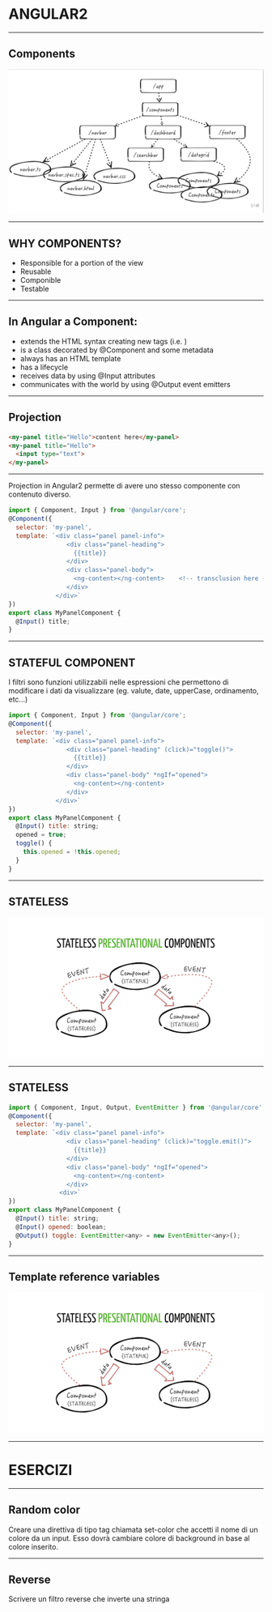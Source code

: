 ANGULAR2
==================



----


Components
---------
![image](components.jpg)


----


WHY COMPONENTS?
----------------
* Responsible for a portion of the view
* Reusable
* Componible
* Testable


----


In Angular a Component:
-------
* extends the HTML syntax creating new tags (i.e. <tab-bar>)
* is a class decorated by @Component and some metadata
* always has an HTML template
* has a lifecycle
* receives data by using @Input attributes
* communicates with the world by using @Output event emitters


----


Projection
------------
```html
<my-panel title="Hello">content here</my-panel>
<my-panel title="Hello">
  <input type="text">
</my-panel>
```

----

Projection in Angular2 permette di avere uno stesso componente con contenuto diverso.

```javascript
import { Component, Input } from '@angular/core';
@Component({
  selector: 'my-panel',
  template: `<div class="panel panel-info">
                <div class="panel-heading">
                  {{title}}
                </div>
                <div class="panel-body">
                  <ng-content></ng-content>    <!-- transclusion here -->
                </div>
             </div>`
})
export class MyPanelComponent {
  @Input() title;
}
```


----


STATEFUL COMPONENT
------
I filtri sono funzioni utilizzabili nelle espressioni che permettono di
modificare i dati da visualizzare (eg. valute, date, upperCase,
ordinamento, etc...)

```javascript
import { Component, Input } from '@angular/core';
@Component({
  selector: 'my-panel',
  template: `<div class="panel panel-info">
                <div class="panel-heading" (click)="toggle()">
                  {{title}}
                </div>
                <div class="panel-body" *ngIf="opened">
                  <ng-content></ng-content>  
                </div>
             </div>`
})
export class MyPanelComponent {
  @Input() title: string;
  opened = true;
  toggle() {
    this.opened = !this.opened;
  }
}
```


----


STATELESS
------

![image](stateless.jpg)


---


STATELESS
-------------------
```javascript
import { Component, Input, Output, EventEmitter } from '@angular/core';
@Component({
  selector: 'my-panel',
  template: `<div class="panel panel-info">
                <div class="panel-heading" (click)="toggle.emit()">
                  {{title}}
                </div>
                <div class="panel-body" *ngIf="opened">
                  <ng-content></ng-content>
                </div>
              <div>`
})
export class MyPanelComponent {
  @Input() title: string;
  @Input() opened: boolean;
  @Output() toggle: EventEmitter<any> = new EventEmitter<any>();
}
```

---


Template reference variables
------

![image](stateless.jpg)


---

ESERCIZI
========


----


Random color
------------
Creare una direttiva di tipo tag chiamata set-color
che accetti il nome di un colore da un input.
Esso dovrà cambiare colore di background in base
al colore inserito.


----


Reverse
-------
Scrivere un filtro reverse che inverte una stringa
